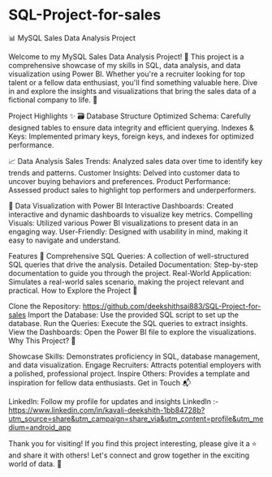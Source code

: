 # SQL-Project-for-sales
📊 MySQL Sales Data Analysis Project

Welcome to my MySQL Sales Data Analysis Project! 🚀 This project is a comprehensive showcase of my skills in SQL, data analysis, and data visualization using Power BI. Whether you're a recruiter looking for top talent or a fellow data enthusiast, you'll find something valuable here. Dive in and explore the insights and visualizations that bring the sales data of a fictional company to life. 🌟

Project Highlights ✨
🗃 Database Structure
Optimized Schema: Carefully designed tables to ensure data integrity and efficient querying.
Indexes & Keys: Implemented primary keys, foreign keys, and indexes for optimized performance.

📈 Data Analysis
Sales Trends: Analyzed sales data over time to identify key trends and patterns.
Customer Insights: Delved into customer data to uncover buying behaviors and preferences.
Product Performance: Assessed product sales to highlight top performers and underperformers.

🎨 Data Visualization with Power BI
Interactive Dashboards: Created interactive and dynamic dashboards to visualize key metrics.
Compelling Visuals: Utilized various Power BI visualizations to present data in an engaging way.
User-Friendly: Designed with usability in mind, making it easy to navigate and understand.

Features 🌟
Comprehensive SQL Queries: A collection of well-structured SQL queries that drive the analysis.
Detailed Documentation: Step-by-step documentation to guide you through the project.
Real-World Application: Simulates a real-world sales scenario, making the project relevant and practical.
How to Explore the Project 🧐

Clone the Repository: https://github.com/deekshithsai883/SQL-Project-for-sales
Import the Database: Use the provided SQL script to set up the database.
Run the Queries: Execute the SQL queries to extract insights.
View the Dashboards: Open the Power BI file to explore the visualizations.
Why This Project? 🤔

Showcase Skills: Demonstrates proficiency in SQL, database management, and data visualization.
Engage Recruiters: Attracts potential employers with a polished, professional project.
Inspire Others: Provides a template and inspiration for fellow data enthusiasts.
Get in Touch 📬

LinkedIn: Follow my profile for updates and insights LinkedIn :- https://www.linkedin.com/in/kavali-deekshith-1bb84728b?utm_source=share&utm_campaign=share_via&utm_content=profile&utm_medium=android_app

Thank you for visiting! If you find this project interesting, please give it a ⭐ and share it with others! Let's connect and grow together in the exciting world of data. 🚀
